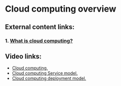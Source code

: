 # Cloud computing overview
## External content links:
### 1. [What is cloud computing?](https://azure.microsoft.com/en-in/overview/what-is-cloud-computing)

## Video links:
- [Cloud computing.](https://www.youtube.com/watch?v=eZLcyTxi8ZI)
- [Cloud computing Service model.](https://www.youtube.com/watch?v=36zducUX16w)
- [Cloud computing deployment model.](https://www.youtube.com/watch?v=XlNR7myQydI)

